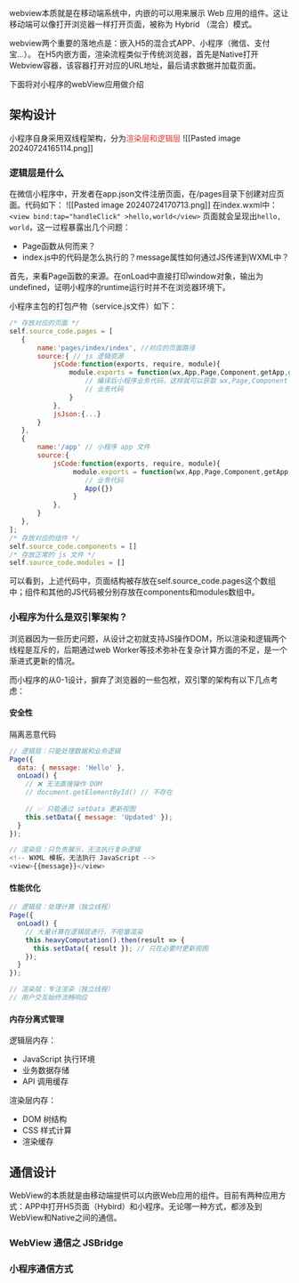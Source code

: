 webview本质就是在移动端系统中，内嵌的可以用来展示 Web 应用的组件。这让移动端可以像打开浏览器一样打开页面，被称为 Hybrid （混合）模式。

webview两个重要的落地点是：嵌入H5的混合式APP、小程序（微信、支付宝...）。
在H5内嵌方面，渲染流程类似于传统浏览器，首先是Native打开Webview容器，该容器打开对应的URL地址，最后请求数据并加载页面。

下面将对小程序的webView应用做介绍
## 架构设计
小程序自身采用双线程架构，分为<font color="#d83931">渲染层和逻辑层</font>
![[Pasted image 20240724165114.png]]
### 逻辑层是什么
在微信小程序中，开发者在app.json文件注册页面，在/pages目录下创建对应页面。代码如下：
![[Pasted image 20240724170713.png]]
在index.wxml中： `<view bind:tap="handleClick" >hello,world</view>`
页面就会呈现出`hello, world`，这一过程暴露出几个问题：
- Page函数从何而来？
- index.js中的代码是怎么执行的？message属性如何通过JS传递到WXML中？

首先，来看Page函数的来源。在onLoad中直接打印window对象，输出为undefined，证明小程序的runtime运行时并不在浏览器环境下。

小程序主包的打包产物（service.js文件）如下：
```js
/* 存放对应的页面 */
self.source_code.pages = [
   {
       name:'pages/index/index', //对应的页面路径
       source:{ // js 逻辑资源
           jsCode:function(exports, require, module){
               module.exports = function(wx,App,Page,Component,getApp,global){
                   // 编译后小程序业务代码，这样就可以获取 wx,Page,Component 属性。
                   // 业务代码
               }
           },
           jsJson:{...}
       }
   },
   {
       name:'/app' // 小程序 app 文件
       source:{
           jsCode:function(exports, require, module){
                module.exports = function(wx,App,Page,Component,getApp,global){
                   // 业务代码 
                   App({})
                }
           },
       }
   },
];
/* 存放对应的组件 */
self.source_code.components = []
/* 存放正常的 js 文件 */
self.source_code.modules = []
```
可以看到，上述代码中，页面结构被存放在self.source_code.pages这个数组中；组件和其他的JS代码被分别存放在components和modules数组中。

### 小程序为什么是双引擎架构？
浏览器因为一些历史问题，从设计之初就支持JS操作DOM，所以渲染和逻辑两个线程是互斥的，后期通过web Worker等技术弥补在复杂计算方面的不足，是一个渐进式更新的情况。

而小程序的从0-1设计，摒弃了浏览器的一些包袱，双引擎的架构有以下几点考虑：

#### 安全性
隔离恶意代码
```js
// 逻辑层：只能处理数据和业务逻辑
Page({
  data: { message: 'Hello' },
  onLoad() {
    // ❌ 无法直接操作 DOM
    // document.getElementById() // 不存在
    
    // ✅ 只能通过 setData 更新视图
    this.setData({ message: 'Updated' });
  }
});

// 渲染层：只负责展示，无法执行复杂逻辑
<!-- WXML 模板，无法执行 JavaScript -->
<view>{{message}}</view>
```

#### 性能优化
```js
// 逻辑层：处理计算（独立线程）
Page({
  onLoad() {
    // 大量计算在逻辑层进行，不阻塞渲染
    this.heavyComputation().then(result => {
      this.setData({ result }); // 只在必要时更新视图
    });
  }
});

// 渲染层：专注渲染（独立线程）
// 用户交互始终流畅响应
```
#### 内存分离式管理
逻辑层内存：
- JavaScript 执行环境
- 业务数据存储
- API 调用缓存

渲染层内存：
- DOM 树结构
- CSS 样式计算
- 渲染缓存
## 通信设计
WebView的本质就是由移动端提供可以内嵌Web应用的组件。目前有两种应用方式：APP中打开H5页面（Hybird）和小程序。无论哪一种方式，都涉及到WebView和Native之间的通信。

### WebView 通信之 JSBridge
### 小程序通信方式